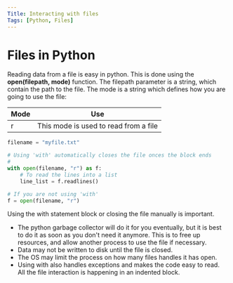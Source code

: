 ```yaml
---
Title: Interacting with files
Tags: [Python, Files]
---
```

# Files in Python

Reading data from a file is easy in python. This is done using the **open(filepath, mode)** function. The filepath parameter is a string, which contain the path to the file. The mode is a string which defines how you are going to use the file:

| Mode | Use |
|------|-----|
| r | This mode is used to read from a file |

```python
filename = "myfile.txt"

# Using 'with' automatically closes the file onces the block ends
# 
with open(filename, "r") as f:
    # To read the lines into a list
    line_list = f.readlines()

# If you are not using 'with'
f = open(filename, "r")
```

Using the with statement block or closing the file manually is important. 
- The python garbage collector will do it for you eventually, but it is best to do it as soon as you don't need it anymore. This is to free up resources, and allow another process to use the file if necessary.
- Data may not be written to disk until the file is closed.
- The OS may limit the process on how many files handles it has open.  
- Using with also handles exceptions and makes the code easy to read. All the file interaction is happening in an indented block.